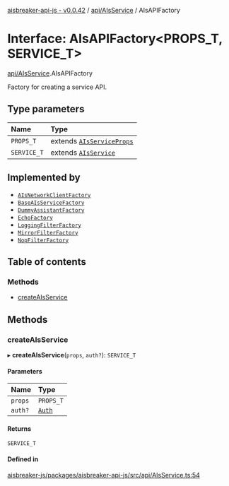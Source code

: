 [aisbreaker-api-js - v0.0.42](../README.md) / [api/AIsService](../modules/api_AIsService.md) / AIsAPIFactory

# Interface: AIsAPIFactory<PROPS_T, SERVICE_T\>

[api/AIsService](../modules/api_AIsService.md).AIsAPIFactory

Factory for creating a service API.

## Type parameters

| Name | Type |
| :------ | :------ |
| `PROPS_T` | extends [`AIsServiceProps`](api_AIsService.AIsServiceProps.md) |
| `SERVICE_T` | extends [`AIsService`](api_AIsService.AIsService.md) |

## Implemented by

- [`AIsNetworkClientFactory`](../classes/services_connectors_AIsNetworkClient.AIsNetworkClientFactory.md)
- [`BaseAIsServiceFactory`](../classes/base_BaseAIsService.BaseAIsServiceFactory.md)
- [`DummyAssistantFactory`](../classes/services_connectors_DummyAssistant.DummyAssistantFactory.md)
- [`EchoFactory`](../classes/services_features_EchoService.EchoFactory.md)
- [`LoggingFilterFactory`](../classes/services_filters_LoggingFilter.LoggingFilterFactory.md)
- [`MirrorFilterFactory`](../classes/services_filters_MirrorFilter.MirrorFilterFactory.md)
- [`NopFilterFactory`](../classes/services_filters_NopFilter.NopFilterFactory.md)

## Table of contents

### Methods

- [createAIsService](api_AIsService.AIsAPIFactory.md#createaisservice)

## Methods

### createAIsService

▸ **createAIsService**(`props`, `auth?`): `SERVICE_T`

#### Parameters

| Name | Type |
| :------ | :------ |
| `props` | `PROPS_T` |
| `auth?` | [`Auth`](api_models_Auth.Auth.md) |

#### Returns

`SERVICE_T`

#### Defined in

[aisbreaker-js/packages/aisbreaker-api-js/src/api/AIsService.ts:54](https://github.com/aisbreaker/aisbreaker-js/blob/develop/packages/aisbreaker-api-js/src/api/AIsService.ts#L54)
